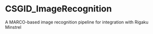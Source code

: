 # CSGID_ImageRecognition
A MARCO-based image recognition pipeline for integration with Rigaku Minstrel

